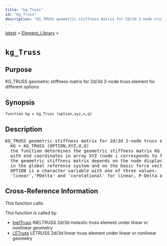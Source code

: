 ```yaml
---
title: "kg_Truss"
id: "kg_Truss"
description: "KG_TRUSS geometric stiffness matrix for 2d/3d 2-node truss element for different options"
...
```


<!-- <a name="_top"></a> -->
<!-- <div><a href="../../.autoindex.md">Home</a> &gt;  -->
 <a href="#">latest</a> &gt; <a href=".autoindex.md">Element_Library</a> &gt; 
<!-- kg_Truss.m</div> -->

<!--<table width="100%"><tr><td align="left"><a href="../../.autoindex.md"><img alt="<" border="0" src="../../left.png">&nbsp;Master index</a></td>
<td align="right"><a href=".autoindex.md">Index for latest\Element_Library&nbsp;<img alt=">" border="0" src="../../right.png"></a></td></tr></table>-->
# `kg_Truss`



## <a name="_name"></a>Purpose


KG_TRUSS geometric stiffness matrix for 2d/3d 2-node truss element for different options

<!-- <div class="box"><strong>KG_TRUSS geometric stiffness matrix for 2d/3d 2-node truss element for different options</strong></div> -->

## <a name="_synopsis"></a>Synopsis

`function kg = kg_Truss (option,xyz,u,q)` 

## Description


<pre class="comment">KG_TRUSS geometric stiffness matrix for 2d/3d 2-node truss element for different options
  KG = KG_TRUSS (OPTION,XYZ,U,Q)
  the function determines the geometric stiffness matrix KG of a 2-node 2d/3d truss element
  with end coordinates in array XYZ (node i corresponds to first column and node j to second);
  the geometric stiffness matrix depends on the node displacement values in array U (ndmx2)
  in the global reference system and on the basic force vector Q;
  OPTION is a character variable with one of three values:
  'linear','PDelta' and 'corotational' for linear, P-Delta and corotational geometry, resp.</pre>
<!-- <div class="fragment"><pre class="comment">KG_TRUSS geometric stiffness matrix for 2d/3d 2-node truss element for different options
  KG = KG_TRUSS (OPTION,XYZ,U,Q)
  the function determines the geometric stiffness matrix KG of a 2-node 2d/3d truss element
  with end coordinates in array XYZ (node i corresponds to first column and node j to second);
  the geometric stiffness matrix depends on the node displacement values in array U (ndmx2)
  in the global reference system and on the basic force vector Q;
  OPTION is a character variable with one of three values:
  'linear','PDelta' and 'corotational' for linear, P-Delta and corotational geometry, resp.</pre></div> -->

<!-- crossreference -->
## <a name="_cross"></a>Cross-Reference Information

This function calls:
<ul style="list-style-image:url(../../matlabicon.gif)">
</ul>

This function is called by:
<ul style="list-style-image:url(../../matlabicon.gif)">
<li><a href="InelTruss.md" class="code" title="function ElemResp = InelTruss (action,el_no,xyz,ElemData,ElemState)">InelTruss</a>	INELTRUSS 2d/3d inelastic truss element under linear or nonlinear geometry</li><li><a href="LETruss.md" class="code" title="function ElemResp = LETruss (action,el_no,xyz,ElemData,ElemState)">LETruss</a>	LETRUSS 2d/3d linear truss element under linear or nonlinear geometry</li></ul>
<!-- crossreference -->




<!-- <hr><address>Generated on Mon 15-Feb-2021 18:38:47 by <strong><a href="http://www.artefact.tk/software/matlab/m2html/" title="Matlab Documentation in HTML">m2html</a></strong> &copy; 2005</address> -->